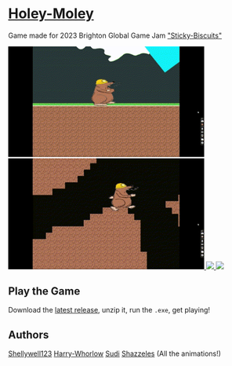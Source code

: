 # [Holey-Moley](https://globalgamejam.org/2023/games/holey-moley-7)
Game made for 2023 Brighton Global Game Jam ["Sticky-Biscuits"](https://globalgamejam.org/2023/jam-sites/sticky-biscuits-brighton-ggj-2023)


<a href="https://shellywell123.github.io/Grind-Boy/build/web/index.html">
  <img src="https://github.com/Shellywell123/Holey-Moley/blob/main/screengrabs/gif_1.gif" width="400" />
</a>
<a href="https://shellywell123.github.io/Grind-Boy/build/web/index.html">
  <img src="https://github.com/Shellywell123/Holey-Moley/blob/main/screengrabs/gif_2.gif" width="400" />
</a>
<a href="https://shellywell123.github.io/Grind-Boy/build/web/index.html">
  <img src="https://github.com/Shellywell123/Holey-Moley/blob/main/screengrabs/gif_3.gif" width="400" />
</a>
<a href="https://shellywell123.github.io/Grind-Boy/build/web/index.html">
  <img src="https://github.com/Shellywell123/Holey-Moley/blob/main/screengrabs/gif_4.gif" width="400" />
</a>

## Play the Game

Download the [latest release](https://github.com/Shellywell123/Holey-Moley/releases), unzip it, run the `.exe`, get playing!

## Authors
[Shellywell123](https://github.com/Shellywell123)
[Harry-Whorlow](https://github.com/harry-whorlow)
[Sudi](https://github.com/Sudini1412)
[Shazzeles]() (All the animations!)
